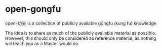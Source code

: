 # open-gongfu

open-功夫 is a collection of publicly available gōngfu (kung fu) knowledge

The idea is to share as much of the publicly available material as possible. However, this should only be considered as reference material, as nothing will teach you as a Master would do.
